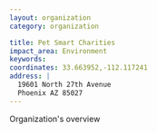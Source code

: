 ```yaml
---
layout: organization
category: organization

title: Pet Smart Charities
impact_area: Environment
keywords: 
coordinates: 33.663952,-112.117241
address: |
  19601 North 27th Avenue
  Phoenix AZ 85027
---
```

Organization's overview
